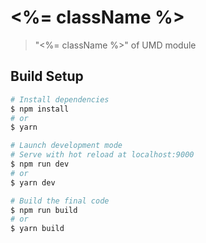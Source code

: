 # <%= className %>

> "<%= className %>" of UMD module

## Build Setup

```sh
# Install dependencies
$ npm install
# or
$ yarn

# Launch development mode
# Serve with hot reload at localhost:9000
$ npm run dev
# or
$ yarn dev

# Build the final code
$ npm run build
# or
$ yarn build
```

